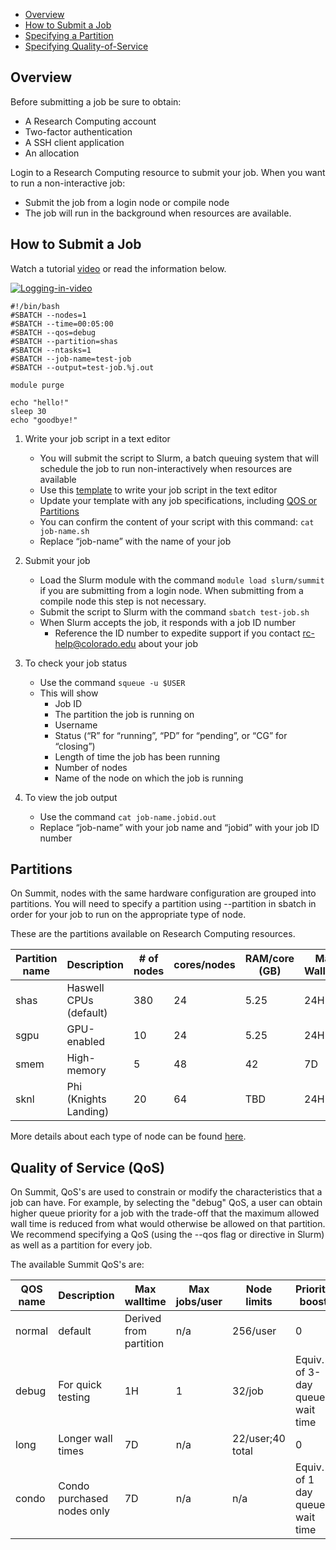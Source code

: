 - [Overview](#overview)
- [How to Submit a Job](#how-to-submit-a-job)
- [Specifying a Partition](#partitions)
- [Specifying Quality-of-Service](#quality-of-service-qos)

## Overview

Before submitting a job be sure to obtain:
- A Research Computing account
- Two-factor authentication
- A SSH client application
- An allocation

Login to a Research Computing resource to submit your job.
When you want to run a non-interactive job:
- Submit the job from a login node or compile node
- The job will run in the background when resources are available.

## How to Submit a Job

Watch a tutorial [video](https://youtu.be/sStJQKTa9zY) or read the information below.

[![Logging-in-video](https://raw.githubusercontent.com/ResearchComputing/Research-Computing-User-Tutorials/master/Job-Submissions/job-submissions-vid.jpg)](https://youtu.be/sStJQKTa9zY)

```
#!/bin/bash
#SBATCH --nodes=1
#SBATCH --time=00:05:00
#SBATCH --qos=debug
#SBATCH --partition=shas
#SBATCH --ntasks=1
#SBATCH --job-name=test-job
#SBATCH --output=test-job.%j.out

module purge

echo "hello!"
sleep 30
echo "goodbye!"
```

1. Write your job script in a text editor
    - You will submit the script to Slurm, a batch queuing system that will schedule the job to run non-interactively when resources are available
    - Use this [template](https://raw.githubusercontent.com/ResearchComputing/Research-Computing-User-Tutorials/master/Templates/General-Job-Template.sh) to write your job script in the text editor
    - Update your template with any job specifications, including [QOS or Partitions](https://github.com/ResearchComputing/Research-Computing-User-Tutorials/wiki/qos-and-partitions) 
    - You can confirm the content of your script with this command: `cat job-name.sh`
    - Replace “job-name” with the name of your job

2. Submit your job
    - Load the Slurm module with the command `module load slurm/summit` if you are submitting from a login node.  When submitting from a compile node this step is not necessary.
    - Submit the script to Slurm with the command `sbatch test-job.sh`
    - When Slurm accepts the job, it responds with a job ID number
         * Reference the ID number to expedite support if you contact rc-help@colorado.edu about your job

3. To check your job status
    - Use the command `squeue -u $USER`
    - This will show
         * Job ID
         * The partition the job is running on
         * Username
         * Status (“R” for “running”, “PD” for “pending”, or “CG” for “closing”)
         * Length of time the job has been running
         * Number of nodes
         * Name of the node on which the job is running

4. To view the job output
     - Use the command `cat job-name.jobid.out`
     - Replace “job-name” with your job name and “jobid” with your job ID number


## Partitions

On Summit, nodes with the same hardware configuration are grouped into partitions. You will need to specify a partition using  --partition in sbatch in order for your job to run on the appropriate type of node.

These are the partitions available on Research Computing resources.

|Partition name|    Description        |# of nodes|cores/nodes|RAM/core (GB)|Max Walltime|Billing weight|
|--------------|-----------------------|----------|-----------|-------------|------------|--------------|
|     shas     | Haswell CPUs (default)|   380    |    24     |    5.25     |    24H     |       1      |
|     sgpu     |      GPU-enabled      |    10    |    24     |    5.25     |    24H     |      2.5     |
|     smem     |      High-memory      |     5    |    48     |     42      |     7D     |       6      |
|     sknl     | Phi (Knights Landing) |    20    |    64     |    TBD      |    24H     |      0.1     |

More details about each type of node can be found [here](https://www.colorado.edu/rc/resources/summit/specifications).

## Quality of Service (QoS)

On Summit, QoS's are used to constrain or modify the characteristics that a job can have. For example, by selecting the "debug" QoS, a user can obtain higher queue priority for a job with the trade-off that the maximum allowed wall time is reduced from what would otherwise be allowed on that partition. We recommend specifying a QoS (using the  --qos  flag or directive in Slurm) as well as a partition for every job.

The available Summit QoS's are:

|QOS name|       Description          |     Max walltime     |Max jobs/user|   Node limits   |Priority boost|
|--------|----------------------------|----------------------|-------------|-----------------|--------------|
| normal |         default            |Derived from partition|     n/a     |  256/user       |       0      |
| debug  |     For quick testing      |          1H          |      1      |   32/job        |Equiv. of 3-day queue wait time|
|  long  |     Longer wall times      |          7D          |     n/a     |22/user;40 total |0       |
|  condo | Condo purchased nodes only |          7D          |     n/a     |n/a              |Equiv. of 1 day queue wait time|
